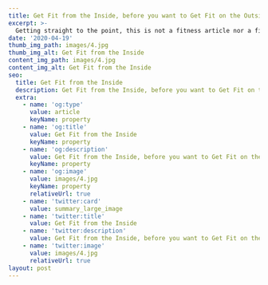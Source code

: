 ```yaml
---
title: Get Fit from the Inside, before you want to Get Fit on the Outside
excerpt: >-
  Getting straight to the point, this is not a fitness article nor a fitness blog. I am not going to advise you on what to eat or what to not! I don’t have that expertise. It’s true that I am a fitness freak—not to a level that I hit the gym every day for two hours. It has been a couple of years since I am not even going to the gym.
date: '2020-04-19'
thumb_img_path: images/4.jpg
thumb_img_alt: Get Fit from the Inside
content_img_path: images/4.jpg
content_img_alt: Get Fit from the Inside
seo:
  title: Get Fit from the Inside
  description: Get Fit from the Inside, before you want to Get Fit on the Outside
  extra:
    - name: 'og:type'
      value: article
      keyName: property
    - name: 'og:title'
      value: Get Fit from the Inside
      keyName: property
    - name: 'og:description'
      value: Get Fit from the Inside, before you want to Get Fit on the Outside
      keyName: property
    - name: 'og:image'
      value: images/4.jpg
      keyName: property
      relativeUrl: true
    - name: 'twitter:card'
      value: summary_large_image
    - name: 'twitter:title'
      value: Get Fit from the Inside
    - name: 'twitter:description'
      value: Get Fit from the Inside, before you want to Get Fit on the Outside
    - name: 'twitter:image'
      value: images/4.jpg
      relativeUrl: true
layout: post
---
```


